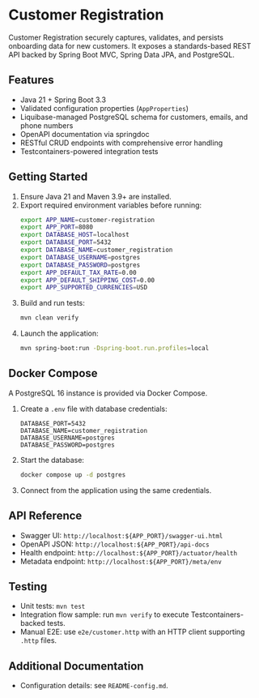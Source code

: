 # Customer Registration

Customer Registration securely captures, validates, and persists onboarding data for new customers. It exposes a standards-based REST API backed by Spring Boot MVC, Spring Data JPA, and PostgreSQL.

## Features
- Java 21 + Spring Boot 3.3
- Validated configuration properties (`AppProperties`)
- Liquibase-managed PostgreSQL schema for customers, emails, and phone numbers
- OpenAPI documentation via springdoc
- RESTful CRUD endpoints with comprehensive error handling
- Testcontainers-powered integration tests

## Getting Started
1. Ensure Java 21 and Maven 3.9+ are installed.
2. Export required environment variables before running:
   ```bash
   export APP_NAME=customer-registration
   export APP_PORT=8080
   export DATABASE_HOST=localhost
   export DATABASE_PORT=5432
   export DATABASE_NAME=customer_registration
   export DATABASE_USERNAME=postgres
   export DATABASE_PASSWORD=postgres
   export APP_DEFAULT_TAX_RATE=0.00
   export APP_DEFAULT_SHIPPING_COST=0.00
   export APP_SUPPORTED_CURRENCIES=USD
   ```
3. Build and run tests:
   ```bash
   mvn clean verify
   ```
4. Launch the application:
   ```bash
   mvn spring-boot:run -Dspring-boot.run.profiles=local
   ```

## Docker Compose
A PostgreSQL 16 instance is provided via Docker Compose.

1. Create a `.env` file with database credentials:
   ```env
   DATABASE_PORT=5432
   DATABASE_NAME=customer_registration
   DATABASE_USERNAME=postgres
   DATABASE_PASSWORD=postgres
   ```
2. Start the database:
   ```bash
   docker compose up -d postgres
   ```
3. Connect from the application using the same credentials.

## API Reference
- Swagger UI: `http://localhost:${APP_PORT}/swagger-ui.html`
- OpenAPI JSON: `http://localhost:${APP_PORT}/api-docs`
- Health endpoint: `http://localhost:${APP_PORT}/actuator/health`
- Metadata endpoint: `http://localhost:${APP_PORT}/meta/env`

## Testing
- Unit tests: `mvn test`
- Integration flow sample: run `mvn verify` to execute Testcontainers-backed tests.
- Manual E2E: use `e2e/customer.http` with an HTTP client supporting `.http` files.

## Additional Documentation
- Configuration details: see `README-config.md`.
